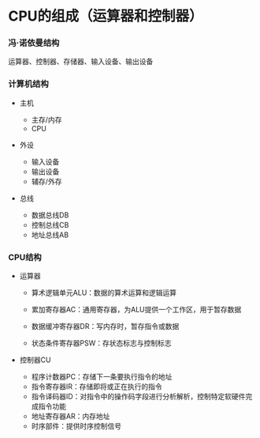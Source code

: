 # CPU的组成（运算器和控制器）

### 冯·诺依曼结构

运算器、控制器、存储器、输入设备、输出设备

### 计算机结构

- 主机
  - 主存/内存
  - CPU

- 外设
  - 输入设备
  - 输出设备
  - 辅存/外存

- 总线
  - 数据总线DB
  - 控制总线CB
  - 地址总线AB


### CPU结构

- 运算器

  - 算术逻辑单元ALU：数据的算术运算和逻辑运算

  - 累加寄存器AC：通用寄存器，为ALU提供一个工作区，用于暂存数据

  - 数据缓冲寄存器DR：写内存时，暂存指令或数据

  - 状态条件寄存器PSW：存状态标志与控制标志

- 控制器CU
  - 程序计数器PC：存储下一条要执行指令的地址
  - 指令寄存器IR：存储即将或正在执行的指令
  - 指令译码器ID：对指令中的操作码字段进行分析解析，控制特定软硬件完成指令功能
  - 地址寄存器AR：内存地址
  - 时序部件：提供时序控制信号